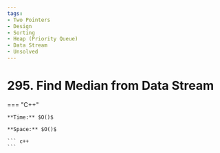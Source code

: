 ```yaml
---
tags:
- Two Pointers
- Design
- Sorting
- Heap (Priority Queue)
- Data Stream
- Unsolved
---
```



# 295. Find Median from Data Stream

=== "C++"

    **Time:** $O()$

    **Space:** $O()$

    ``` c++
    ```